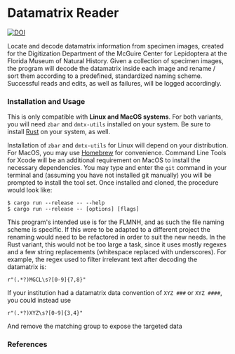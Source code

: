 # Datamatrix Reader

[![DOI](https://zenodo.org/badge/371531762.svg)](https://zenodo.org/badge/latestdoi/371531762)

Locate and decode datamatrix information from specimen images, created for the Digitization Department of the McGuire Center for Lepidoptera at the Florida Museum of Natural History. Given a collection of specimen images, the program will decode the datamatrix inside each image and rename / sort them according to a predefined, standardized naming scheme. Successful reads and edits, as well as failures, will be logged accordingly.

### Installation and Usage

This is only compatible with **Linux and MacOS systems**. For both variants, you will need `zbar` and `dmtx-utils` installed on your system. Be sure to install [Rust](https://www.rust-lang.org/) on your system, as well.

Installation of `zbar` and `dmtx-utils` for Linux will depend on your distribution. For MacOS, you may use [Homebrew](https://docs.brew.sh/Installation) for convenience. Command Line Tools for Xcode will be an additional requirement on MacOS to install the necessary dependencies. You may type and enter the `git` command in your terminal and (assuming you have not installed git manually) you will be prompted to install the tool set. Once installed and cloned, the procedure would look like:

```
$ cargo run --release -- --help
$ cargo run --release -- [options] [flags]
```

This program's intended use is for the FLMNH, and as such the file naming scheme is specific. If this were to be adapted to a different project the renaming would need to be refactored in order to suit the new needs. In the Rust variant, this would not be too large a task, since it uses mostly regexes and a few string replacements (whitespace replaced with underscores). For example, the regex used to filter irrelevant text after decoding the datamatrix is:

`r"(.*?)MGCL\s?[0-9]{7,8}"`

If your institution had a datamatrix data convention of `XYZ ###` or `XYZ ####`, you could instead use

`r"(.*?)XYZ\s?[0-9]{3,4}"`

And remove the matching group to expose the targeted data

### References
